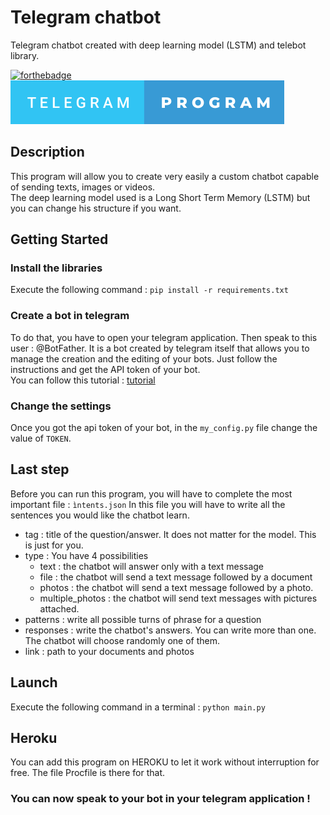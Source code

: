 # Telegram chatbot
Telegram chatbot created with deep learning model (LSTM) and telebot library.

[![forthebadge](https://forthebadge.com/images/badges/made-with-python.svg)](https://forthebadge.com)  ![badge-telegram-program](https://github.com/pierre-vignoles/chatbot_telegram/blob/master/img/telegram-program.svg)

## Description
This program will allow you to create very easily a custom chatbot capable of sending texts, images or videos.  
The deep learning model used is a Long Short Term Memory (LSTM) but you can change his structure if you want.

## Getting Started
### Install the libraries
Execute the following command : `pip install -r requirements.txt`

### Create a bot in telegram
To do that, you have to open your telegram application. Then speak to this user : @BotFather. It is a bot created by telegram itself that allows you to manage the creation and the editing of your bots.
Just follow the instructions and get the API token of your bot.  
You can follow this tutorial : [tutorial](https://core.telegram.org/bots#6-botfather)

### Change the settings
Once you got the api token of your bot, in the `my_config.py` file change the value of `TOKEN`.

## Last step
Before you can run this program, you will have to complete the most important file : `ìntents.json`
In this file you will have to write all the sentences you would like the chatbot learn. 
* tag : title of the question/answer. It does not matter for the model. This is just for you.
* type : You have 4 possibilities
    * text : the chatbot will answer only with a text message
    * file : the chatbot will send a text message followed by a document
    * photos : the chatbot will send a text message followed by a photo.
    * multiple_photos : the chatbot will send text messages with pictures attached.
* patterns : write all possible turns of phrase for a question
* responses : write the chatbot's answers. You can write more than one. The chatbot will choose randomly one of them.
* link : path to your documents and photos

## Launch
Execute the following command in a terminal : `python main.py` 

## Heroku
You can add this program on HEROKU to let it work without interruption for free. The file Procfile is there for that.

### You can now speak to your bot in your telegram application !
